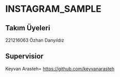 # INSTAGRAM_SAMPLE

## Takım Üyeleri

221216063 Özhan Danyıldız

## Supervisior

Keyvan Arasteh= https://github.com/keyvanarasteh
